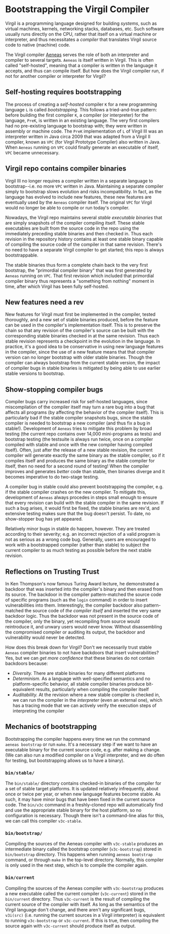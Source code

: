 # Bootstrapping the Virgil Compiler #

Virgil is a programming language designed for building *systems*, such as virtual machines, kernels, networking stacks, databases, etc.
Such software usually runs directly on the CPU, rather that itself on a virtual machine or interpreter, and thus necessitates a *compiler* that translates Virgil source code to native (machine) code.

The Virgil compiler [Aeneas](../../aeneas/src/) serves the role of both an interpreter and compiler to several targets.
`Aeneas` is itself written in Virgil.
This is often called "self-hosted", meaning that a compiler is written in the language it accepts, and thus can compile itself.
But how does the Virgil compiler run, if not for another compiler or interpreter for Virgil?

## Self-hosting requires bootstrapping ##

The process of creating a *self-hosted* compiler `K` for a new programming language `L` is called *bootstrapping*.
This follows a tried-and-true pattern: before building the first compiler `K`, a compiler (or interpreter) for the language, `PreK`, is written in an existing language.
The very first compilers had no pre-existing language to bootstrap with; they were written in assembly or machine code.
The `PreK` implementation of `L` of Virgil III was an interpreter written in Java circa 2009 that was adapted from a Virgil II compiler, known as `VPC` (for Virgil Prototype Compiler) also written in Java.
When `Aeneas` running on `VPC` could finally generate an executable of itself, `VPC` became unnecessary.

## Virgil repo contains compiler binaries ##

Virgil III no longer requires a compiler written in a separate language to bootstrap--i.e. no more `VPC` written in Java.
Maintaining a separate compiler simply to bootstrap slows evolution and risks incompatibility.
In fact, as the language has evolved to include new features, these new features are eventually used by the `Aeneas` compiler itself.
The original `VPC` for Virgil would no longer be able to compile or run today's compiler.

Nowadays, the Virgil repo maintains several *stable executable binaries* that are simply snapshots of the compiler compiling itself.
These stable executables are built from the source code in the repo using the immediately preceding stable binaries and then checked in.
Thus each revision in the repository history contains at least one stable binary capable of compiling the source code of the compiler in that same revision.
There's no need to have a separate Virgil compiler to get started; this repo is always bootstrappable.

The stable binaries thus form a complete chain back to the very first bootstrap, the "primordial compiler binary" that was first generated by `Aeneas` running on `VPC`.
That first revision which included that primordial compiler binary thus represents a "something from nothing" moment in time, after which Virgil has been fully self-hosted.

## New features need a rev ##

New features for Virgil must first be implemented in the compiler, tested thoroughly, and a new set of stable binaries produced, before the feature can be used in the compiler's implementation itself.
This is to preserve the chain so that any revision of the compiler's source can be built with the corresponding stable binaries checked in at the same revision.
Thus each stable revision represents a checkpoint in the evolution in the language.
In practice, it's a good idea to be conservative in using new language features in the compiler, since the use of a new feature means that that compiler version can no longer bootstrap with older stable binaries.
Though the compiler can always bootstrap from the current stable version, the impact of compiler bugs in stable binaries is mitigated by being able to use earlier stable versions to bootstrap.

## Show-stopping compiler bugs ##

Compiler bugs carry increased risk for self-hosted languages, since miscompilation of the compiler itself may turn a rare bug into a bug that affects all programs (by affecting the behavior of the compiler itself).
This is particularly bad if the stable compiler snapshots bugs, since the stable compiler is needed to bootstrap a new compiler (and thus fix a bug in stable!).
Development of `Aeneas` tries to mitigate this problem by broad testing (the current repo contains over 14,000 mini-programs as tests) and bootstrap testing (the testsuite is always run twice, once on a compiler compiled with stable and once with the new compiler having compiled itself).
Often, just after the release of a new stable revision, the current compiler will generate exactly the same binary as the stable compiler, so if it compiles itself and produces the same binary as the stable compiler for itself, then no need for a second round of testing!
When the compiler improves and generates *better* code than stable, then binaries diverge and it becomes imperative to do two-stage testing.

A compiler bug in stable could also prevent bootstrapping the compiler, e.g. if the stable compiler crashes on the new compiler.
To mitigate this, development of `Aeneas` always procedes in steps small enough to ensure that every revision can build with the stable compiler in the same revision.
If such a bug arises, it would first be fixed, the stable binaries are rev'd, and extensive testing makes sure that the bug doesn't persist.
To date, no show-stopper bug has yet appeared.

Relatively minor bugs in stable do happen, however.
They are treated according to their severity; e.g. an incorrect rejection of a valid program is not as serious as a wrong code bug.
Generally, users are encouraged to work with a bootstrapped compiler (rather than stable) to subject the current compiler to as much testing as possible before the next stable revision.

## Reflections on Trusting Trust ##

In Ken Thompson's now famous Turing Award lecture, he demonstrated a backdoor that was inserted into the compiler's binary and then erased from its source.
The backdoor in the compiler pattern-matched the source code of specific programs (such as the `login` command) in order to insert vulnerabilities into them.
Interestingly, the compiler backdoor also pattern-matched the source code of *the compiler itself* and inserted the very same backdoor logic.
Thus the backdoor was not present in the source code of the compiler, only the binary, yet recompiling from source would reintroduce it, and unwary users would never know.
Without disassembling the compromised compiler or auditing its output, the backdoor and vulnerability would never be detected.

How does this break down for Virgil?
Don't we necessarily trust stable `Aeneas` compiler binaries to not have backdoors that insert vulnerabilities?
Yes, but we can *get more confidence* that these binaries do not contain backdoors because:

* _Diversity._ There are stable binaries for many different platforms
* _Determinism._ As a language with well-specified semantics and no platform-specific behavior, all stable compiler binaries produce bit-equivalent results, particularly when compiling the compiler itself
* _Auditability._ At the revision where a new stable compiler is checked in, we can run the compiler in the *interpreter* (even an external one), which has a tracing mode that we can actively verify the execution steps of interpreting the compiler

## Mechanics of bootstrapping

Bootstrapping the compiler happens every time we run the command `aeneas bootstrap` or run `make`.
It's a necessary step if we want to have an executable binary for the current source code, e.g. after making a change.
(We can also run a modified compiler on a Virgil interpreter, and we do often for testing, but bootstrapping allows us to have a binary).

### `bin/stable/`

The `bin/stable/` directory contains checked-in binaries of the compiler for a set of stable target platforms.
It is updated relatively infrequently, about once or twice per year, or when new language features become stable.
As such, it may have minor bugs that have been fixed in the current source code.
The `bin/v3c` command in a freshly-cloned repo will automatically find and use the appropriate stable binary for the host platform, so no configuration is necessary.
Though there isn't a command-line alias for this, we can call this compiler `v3c-stable`.

### `bin/bootstrap/`

Compiling the sources of the Aeneas compiler with `v3c-stable` produces an intermediate binary called the bootstrap compiler (`v3c-bootstrap`) stored in `bin/bootstrap` directory.
This happens when running `aeneas bootstrap` command, or through `make` in the top-level directory.
Normally, this compiler is only used in the next step, which is to compile the compiler again.

### `bin/current`

Compiling the sources of the Aeneas compiler with `v3c-bootstrap` produces a new executable called the current compiler (`v3c-current`) stored in the `bin/current` directory.
Thus `v3c-current` is the result of compiling the current source of the compiler with itself.
As long as the semantics of the Virgil language don't change, and there aren't any significant bugs, `v3i(src)` (i.e. running the current sources in a Virgil interpreter) is equivalent to running `v3c-bootstrap` or `v3c-current`.
If this is true, then compiling the source again with `v3c-current` should produce itself as output.

